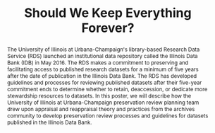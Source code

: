 ---
abstract: The University of Illinois at Urbana-Champaign's library-based Research
  Data Service (RDS) launched an institutional data repository called the Illinois
  Data Bank (IDB) in May 2016. The RDS makes a commitment to preserving and facilitating
  access to published research datasets for a minimum of five years after the date
  of publication in the Illinois Data Bank. The RDS has developed guidelines and processes
  for reviewing published datasets after their five-year commitment ends to determine
  whether to retain, deaccession, or dedicate more stewardship resources to datasets.
  In this poster, we will describe how the University of Illinois at Urbana-Champaign
  preservation review planning team drew upon appraisal and reappraisal theory and
  practices from the archives community to develop preservation review processes and
  guidelines for datasets published in the Illinois Data Bank.
creators:
- Dunham, Elise
- Rimkus, Kyle
- Imker, Heidi
- Anderson, Bethany
- Braxton, Susan
date: null
document_url: https://services.phaidra.univie.ac.at/api/object/o:502905/download
grand_parent: iPRES
institutions: []
keywords: []
landing_page_url: https://phaidra.univie.ac.at/o:502905
language: eng
layout: publication
license: CC BY-NC-SA 3.0 AT
notes_url: null
parent: iPRES 2016
presentation_url: null
publication_type: poster
size: 132291
source_name: iPRES
title: Should We Keep Everything Forever?
year: 2016
---
